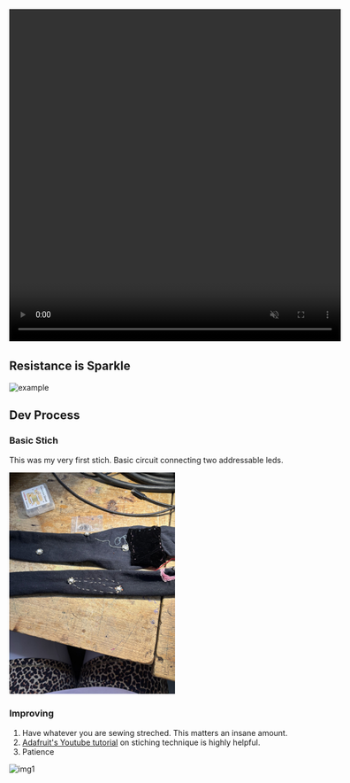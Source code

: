 
<video width="600" height="600" autoplay loop muted>
  <source src="assets/videos/dress.MP4" type="video/mp4" />
  Your browser does not support the video tag.
</video>

## Resistance is Sparkle 


<img src="assets/videos/example.gif" alt="example" width="600" loop>



## Dev Process

### Basic Stich
This was my very first stich. Basic circuit connecting two addressable leds. 

<img src="assets/imgs/basic_stich.jpg" alt="img1" width="300">

### Improving
1. Have whatever you are sewing streched. This matters an insane amount.
2. [Adafruit's Youtube tutorial](https://learn.adafruit.com/getting-started-with-flora/overview) on stiching technique is highly helpful.
3. Patience


<img src="assets/videos/iterate.gif" alt="img1" width="600" loop>
